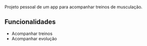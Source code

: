 Projeto pessoal de um app para acompanhar treinos de musculação.

## Funcionalidades

- Acompanhar treinos
- Acompanhar evolução
